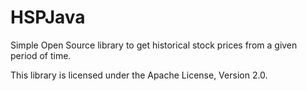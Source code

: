 HSPJava
=======

Simple Open Source library to get historical stock prices from a given period of time.

This library is licensed under the Apache License, Version 2.0.